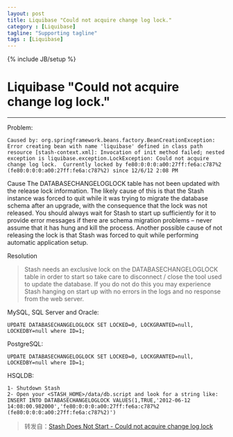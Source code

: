 ```yaml
---
layout: post
title: Liquibase "Could not acquire change log lock."
category : [Liquibase]
tagline: "Supporting tagline"
tags : [Liquibase]
---
```

{% include JB/setup %}
# Liquibase "Could not acquire change log lock."
--- 

Problem: 
``` 
Caused by: org.springframework.beans.factory.BeanCreationException: Error creating bean with name 'liquibase' defined in class path resource [stash-context.xml]: Invocation of init method failed; nested exception is liquibase.exception.LockException: Could not acquire change log lock.  Currently locked by fe80:0:0:0:a00:27ff:fe6a:c787%2 (fe80:0:0:0:a00:27ff:fe6a:c787%2) since 12/6/12 2:08 PM 
```

Cause
The DATABASECHANGELOGLOCK table has not been updated with the release lock information.
The likely cause of this is that the Stash instance was forced to quit while it was trying to migrate the database schema after an upgrade, with the consequence that the lock was not released. You should always wait for Stash to start up sufficiently for it to provide error messages if there are schema migration problems – never assume that it has hung and kill the process.
Another possible cause of not releasing the lock is that Stash was forced to quit while performing automatic application setup.

Resolution
> Stash needs an exclusive lock on the DATABASECHANGELOGLOCK table in order to start so take care to disconnect / close the tool used to update the database. If you do not do this you may experience Stash hanging on start up with no errors in the logs and no response from the web server. 

 MySQL, SQL Server and Oracle: 
```
UPDATE DATABASECHANGELOGLOCK SET LOCKED=0, LOCKGRANTED=null, LOCKEDBY=null where ID=1;
```

PostgreSQL: 
```
UPDATE DATABASECHANGELOGLOCK SET LOCKED=0, LOCKGRANTED=null, LOCKEDBY=null where ID=1;
```

HSQLDB: 
```
1- Shutdown Stash
2- Open your <STASH_HOME>/data/db.script and look for a string like:
INSERT INTO DATABASECHANGELOGLOCK VALUES(1,TRUE,'2012-06-12 14:08:00.982000','fe80:0:0:0:a00:27ff:fe6a:c787%2 (fe80:0:0:0:a00:27ff:fe6a:c787%2)')
```


> 转发自：[Stash Does Not Start - Could not acquire change log lock](https://confluence.atlassian.com/stashkb/stash-does-not-start-could-not-acquire-change-log-lock-313464945.html)


